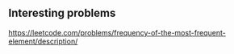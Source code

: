 
## Interesting problems

https://leetcode.com/problems/frequency-of-the-most-frequent-element/description/
